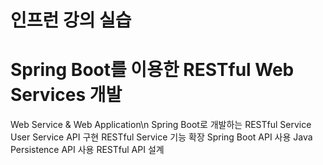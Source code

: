# 인프런 강의 실습
# Spring Boot를 이용한 RESTful Web Services 개발
Web Service & Web Application\n
Spring Boot로 개발하는 RESTful Service<br/>
User Service API 구현
RESTful Service 기능 확장
Spring Boot API 사용
Java Persistence API 사용
RESTful API 설계 
